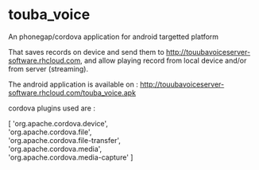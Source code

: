 touba_voice
===========

An phonegap/cordova application for android targetted platform

That saves records on device and send them to http://touubavoiceserver-software.rhcloud.com,   and allow playing record from local device and/or from server (streaming).  

The android application is available on : http://touubavoiceserver-software.rhcloud.com/touba_voice.apk
  
cordova plugins used are :   

[ 'org.apache.cordova.device',  
  'org.apache.cordova.file',  
  'org.apache.cordova.file-transfer',  
  'org.apache.cordova.media',  
  'org.apache.cordova.media-capture' ]  
  

    

